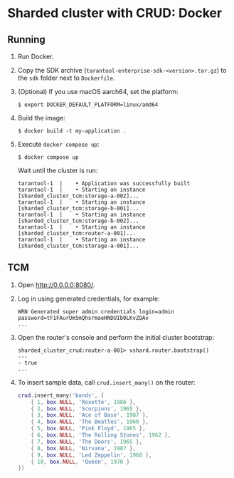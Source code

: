 # Sharded cluster with CRUD: Docker

## Running

1. Run Docker.

2. Copy the SDK archive (`tarantool-enterprise-sdk-<version>.tar.gz`) to the `sdk` folder next to `Dockerfile`.

3. (Optional) If you use macOS aarch64, set the platform:

   ```shell
   $ export DOCKER_DEFAULT_PLATFORM=linux/amd64
   ```

4. Build the image:

   ```shell
   $ docker build -t my-application .
   ```

5. Execute `docker compose up`:

   ```shell
   $ docker compose up
   ```
   
   Wait until the cluster is run:

   ```shell
   tarantool-1  |    • Application was successfully built
   tarantool-1  |    • Starting an instance [sharded_cluster_tcm:storage-a-002]...
   tarantool-1  |    • Starting an instance [sharded_cluster_tcm:storage-b-001]...
   tarantool-1  |    • Starting an instance [sharded_cluster_tcm:storage-b-002]...
   tarantool-1  |    • Starting an instance [sharded_cluster_tcm:router-a-001]...
   tarantool-1  |    • Starting an instance [sharded_cluster_tcm:storage-a-001]...
   ```

## TCM

1. Open http://0.0.0.0:8080/.

2. Log in using generated credentials, for example:

   ```shell
   WRN Generated super admin credentials login=admin password=tF1FAurUm5mQhsrmaeHNDUIb0LKvZQAv
   ...

3. Open the router's console and perform the initial cluster bootstrap:

   ```shell
   sharded_cluster_crud:router-a-001> vshard.router.bootstrap()
   ---
   - true
   ...
   ```

4. To insert sample data, call `crud.insert_many()` on the router:

   ```lua
   crud.insert_many('bands', {
       { 1, box.NULL, 'Roxette', 1986 },
       { 2, box.NULL, 'Scorpions', 1965 },
       { 3, box.NULL, 'Ace of Base', 1987 },
       { 4, box.NULL, 'The Beatles', 1960 },
       { 5, box.NULL, 'Pink Floyd', 1965 },
       { 6, box.NULL, 'The Rolling Stones', 1962 },
       { 7, box.NULL, 'The Doors', 1965 },
       { 8, box.NULL, 'Nirvana', 1987 },
       { 9, box.NULL, 'Led Zeppelin', 1968 },
       { 10, box.NULL, 'Queen', 1970 }
   })
   ```
